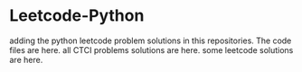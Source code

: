 # Leetcode-Python
adding the python leetcode problem solutions in this repositories. 
The code files are here.
all CTCI problems solutions are here.
some leetcode solutions are here.


























































































































































































































































































































































































































































































































































































































































































































































































































































































